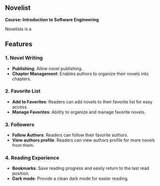 
## Novelist

**Course: Introduction to Software Engineering**

Novelists is a 

## Features 

### 1. Novel Writing 

- **Publishing**: Allow novel publishing. 
- **Chapter Management**: Enables authors to organize their novels into chapters.

### 2. Favorite List

- **Add to Favorites**: Readers can add novels to their favorite list for easy access.
- **Manage Favorites**: Ability to organize and manage favorite novels.

### 3. Followers

- **Follow Authors**: Readers can follow their favorite authors.
-  **View authors profile**: Readers can view authors profile for more novels from them.

### 4. Reading Experience
- **Bookmarks**: Save reading progress and easily return to the last read position.
-  **Dark mode**: Provide a clean dark mode for easier reading.